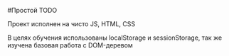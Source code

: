 #Простой TODO

Проект исполнен на чисто JS, HTML, CSS

В целях обучения использованы localStorage и sessionStorage, так же изучена базовая работа с DOM-деревом
